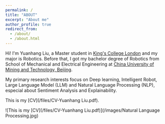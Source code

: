 ```yaml
---
permalink: /
title: "ABOUT"
excerpt: "About me"
author_profile: true
redirect_from: 
  - /about/
  - /about.html
---
```

Hi! I'm Yuanhang Liu, a Master student in [King's College London](https://www.kcl.ac.uk/) and my major is Robotics. Before that, I got my bachelor degree of Robotics from School of Mechanical and Electrical Engineering at [China University of Mining and Technology, Beijing](https://www.cumtb.edu.cn/).

My primary research interests focus on Deep learning, Intelligent Robot, Large Language Model (LLM) and Natural Language Processing (NLP), especial about Sentiment Analysis and Explainability.

This is my [CV](/files/CV-Yuanhang Liu.pdf).

![This is my [CV](/files/CV-Yuanhang Liu.pdf)](/images/Natural Language Processing.jpg)